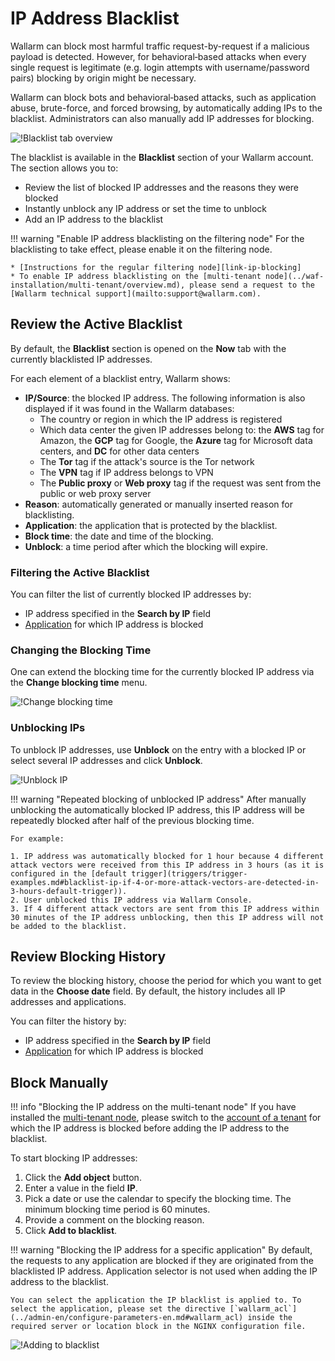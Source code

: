 [link-ip-blocking]:     ../admin-en/configure-ip-blocking-en.md
[doc-apps-link]:        settings/applications.md

[img-blacklist]:        ../images/user-guides/blacklist/blacklist.png
[img-blacklist-add]:        ../images/user-guides/blacklist/ip-blacklisting.png
[img-blacklist-change-time]: ../images/user-guides/blacklist/blacklist-contextual-change-time.png
[img-blacklist-unblock]: ../images/user-guides/blacklist/blacklist-contextual-unblock.png

# IP Address Blacklist

Wallarm can block most harmful traffic request-by-request if a malicious payload is detected. However, for behavioral‑based attacks when every single request is legitimate (e.g. login attempts with username/password pairs) blocking by origin might be necessary.

Wallarm can block bots and behavioral‑based attacks, such as application abuse, brute-force, and forced browsing, by automatically adding IPs to the blacklist. Administrators can also manually add IP addresses for blocking.

![!Blacklist tab overview][img-blacklist]

The blacklist is available in the **Blacklist** section of your Wallarm account. The section allows you to:

* Review the list of blocked IP addresses and the reasons they were blocked
* Instantly unblock any IP address or set the time to unblock
* Add an IP address to the blacklist

!!! warning "Enable IP address blacklisting on the filtering node"
    For the blacklisting to take effect, please enable it on the filtering node.
    
    * [Instructions for the regular filtering node][link-ip-blocking]
    * To enable IP address blacklisting on the [multi-tenant node](../waf-installation/multi-tenant/overview.md), please send a request to the [Wallarm technical support](mailto:support@wallarm.com).

## Review the Active Blacklist

By default, the **Blacklist** section is opened on the **Now** tab with the currently blacklisted IP addresses.

For each element of a blacklist entry, Wallarm shows:

* **IP/Source**: the blocked IP address. The following information is also displayed if it was found in the Wallarm databases:
    * The country or region in which the IP address is registered
    * Which data center the given IP addresses belong to: the **AWS** tag for Amazon, the **GCP** tag for Google, the **Azure** tag for Microsoft data centers, and **DC** for other data centers
    * The **Tor** tag if the attack's source is the Tor network
    * The **VPN** tag if IP address belongs to VPN
    * The **Public proxy** or **Web proxy** tag if the request was sent from the public or web proxy server
* **Reason**: automatically generated or manually inserted reason for blacklisting.
* **Application**: the application that is protected by the blacklist.
* **Block time**: the date and time of the blocking.
* **Unblock**: a time period after which the blocking will expire.

### Filtering the Active Blacklist

You can filter the list of currently blocked IP addresses by:

* IP address specified in the **Search by IP** field
* [Application][doc-apps-link] for which IP address is blocked

### Changing the Blocking Time

One can extend the blocking time for the currently blocked IP address via the **Change blocking time** menu.

![!Change blocking time][img-blacklist-change-time]

### Unblocking IPs

To unblock IP addresses, use **Unblock** on the entry with a blocked IP or select several IP addresses and click **Unblock**.

![!Unblock IP][img-blacklist-unblock]

!!! warning "Repeated blocking of unblocked IP address"
    After manually unblocking the automatically blocked IP address, this IP address will be repeatedly blocked after half of the previous blocking time.

    For example:

    1. IP address was automatically blocked for 1 hour because 4 different attack vectors were received from this IP address in 3 hours (as it is configured in the [default trigger](triggers/trigger-examples.md#blacklist-ip-if-4-or-more-attack-vectors-are-detected-in-3-hours-default-trigger)).
    2. User unblocked this IP address via Wallarm Console.
    3. If 4 different attack vectors are sent from this IP address within 30 minutes of the IP address unblocking, then this IP address will not be added to the blacklist.

## Review Blocking History

To review the blocking history, choose the period for which you want to get data in the **Choose date** field. By default, the history includes all IP addresses and applications.

You can filter the history by:

* IP address specified in the **Search by IP** field
* [Application][doc-apps-link] for which IP address is blocked

## Block Manually

!!! info "Blocking the IP address on the multi-tenant node"
    If you have installed the [multi-tenant node](../waf-installation/multi-tenant/overview.md), please switch to the [account of a tenant](../waf-installation/multi-tenant/configure-accounts.md#tenant-account-structure) for which the IP address is blocked before adding the IP address to the blacklist.

To start blocking IP addresses:

1. Click the **Add object** button.
2. Enter a value in the field **IP**.
3. Pick a date or use the calendar to specify the blocking time. The minimum blocking time period is 60 minutes.
4. Provide a comment on the blocking reason.
5. Click **Add to blacklist**.

!!! warning "Blocking the IP address for a specific application"
    By default, the requests to any application are blocked if they are originated from the blacklisted IP address. Application selector is not used when adding the IP address to the blacklist.

    You can select the application the IP blacklist is applied to. To select the application, please set the directive [`wallarm_acl`](../admin-en/configure-parameters-en.md#wallarm_acl) inside the required server or location block in the NGINX configuration file.

![!Adding to blacklist][img-blacklist-add]
